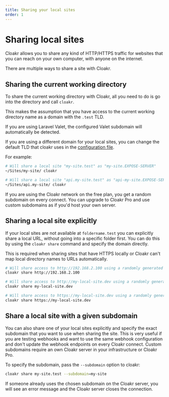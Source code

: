 ```yaml
---
title: Sharing your local sites
order: 1
---
```


# Sharing local sites

Cloakr allows you to share any kind of HTTP/HTTPS traffic for websites that you can reach on your own computer, with anyone on the internet.

There are multiple ways to share a site with Cloakr. 

## Sharing the current working directory

To share the current working directory with Cloakr, all you need to do is go into the directory and call `cloakr`.

This makes the assumption that you have access to the current working directory name as a domain with the `.test` TLD.  

If you are using Laravel Valet, the configured Valet subdomain will automatically be detected.

If you are using a different domain for your local sites, you can change the default TLD that cloakr uses in the [configuration file](/docs/cloakr/client/configuration).

For example: 

```bash
# Will share a local site "my-site.test" as "my-site.EXPOSE-SERVER"
~/Sites/my-site/ cloakr

# Will share a local site "api.my-site.test" as "api-my-site.EXPOSE-SERVER"
~/Sites/api.my-site/ cloakr
```

If you are using the Cloakr network on the free plan, you get a random subdomain on every connect. You can upgrade to Cloakr Pro and use custom subdomains as if you'd host your own server.

## Sharing a local site explicitly

If your local sites are not available at `foldername.test` you can explicitly share a local URL, without going into a specific folder first. You can do this by using the `cloakr share` command and specify the domain directly.

This is required when sharing sites that have HTTPS locally or Cloakr can't map local directory names to URLs automatically.

```bash
# Will share access to http://192.168.2.100 using a randomly generated subdomain
cloakr share http://192.168.2.100

# Will share access to http://my-local-site.dev using a randomly generated subdomain
cloakr share my-local-site.dev

# Will share access to https://my-local-site.dev using a randomly generated subdomain (note the https)
cloakr share https://my-local-site.dev
```

## Share a local site with a given subdomain

You can also share one of your local sites explicitly and specify the exact subdomain that you want to use when sharing the site. This is very useful if you are testing webhooks and want to use the same webhook configuration and don't update the webhook endpoints on every Cloakr connect. Custom subdomains require an own Cloakr server in your infrastructure or Cloakr Pro.

To specify the subdomain, pass the `--subdomain` option to cloakr:

```bash
cloakr share my-site.test --subdomain=my-site
```

If someone already uses the chosen subdomain on the Cloakr server, you will see an error message and the Cloakr server closes the connection.
